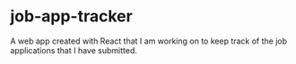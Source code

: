 # job-app-tracker
A web app created with React that I am working on to keep track of the job applications that I have submitted.
